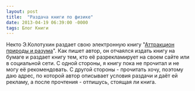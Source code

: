 ```yaml
---
layout: post
title:  "Раздача книги по физике"
date: 2013-04-19 06:39:00 -0000
tags: Блог Книги
---
```


Некто Э.Колотухин раздает свою электронную книгу "[Аттракцион природы и разума](http://eduardk.livejournal.com/552674.html)". Как пишет автор, он отчаялся издать книгу на бумаге и раздает книгу тем, кто её разрекламирует на своем сайте или в социальной сети. С одной стороны, я книгу пока не прочитал и не могу её рекомендовать. С другой стороны - прочитать хочу, поэтому даю адрес, по которой автор описывает условия раздачи и даёт ей рекламу, а после прочтения - отпишусь, стоящая ли книга.